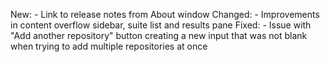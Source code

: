 New:
    - Link to release notes from About window
Changed:
    - Improvements in content overflow sidebar, suite list and results pane
Fixed:
    - Issue with "Add another repository" button creating a new input that was not blank when trying to add multiple repositories at once
